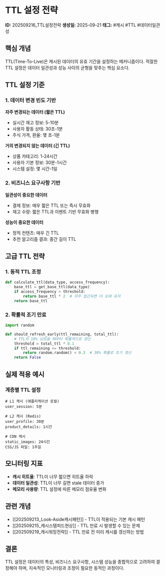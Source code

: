 # TTL 설정 전략
**ID:** 202509216_TTL설정전략
**생성일:** 2025-09-21
**태그:** #캐시 #TTL #데이터일관성

## 핵심 개념

TTL(Time-To-Live)은 캐시된 데이터의 유효 기간을 설정하는 메커니즘이다. 적절한 TTL 설정은 데이터 일관성과 성능 사이의 균형을 맞추는 핵심 요소다.

## TTL 설정 기준

### 1. 데이터 변경 빈도 기반

**자주 변경되는 데이터 (짧은 TTL)**
- 실시간 재고 정보: 5-10분
- 사용자 활동 상태: 30초-1분
- 주식 가격, 환율: 몇 초-1분

**거의 변경되지 않는 데이터 (긴 TTL)**
- 상품 카테고리: 1-24시간
- 사용자 기본 정보: 30분-1시간
- 시스템 설정: 몇 시간-1일

### 2. 비즈니스 요구사항 기반

**일관성이 중요한 데이터**
- 결제 정보: 매우 짧은 TTL 또는 즉시 무효화
- 재고 수량: 짧은 TTL과 이벤트 기반 무효화 병행

**성능이 중요한 데이터**
- 정적 컨텐츠: 매우 긴 TTL
- 추천 알고리즘 결과: 중간 길이 TTL

## 고급 TTL 전략

### 1. 동적 TTL 조정

```python
def calculate_ttl(data_type, access_frequency):
    base_ttl = get_base_ttl(data_type)
    if access_frequency > threshold:
        return base_ttl * 2  # 자주 접근되면 더 오래 유지
    return base_ttl
```

### 2. 확률적 조기 만료

```python
import random

def should_refresh_early(ttl_remaining, total_ttl):
    # TTL의 10% 남았을 때부터 확률적으로 갱신
    threshold = total_ttl * 0.1
    if ttl_remaining <= threshold:
        return random.random() < 0.3  # 30% 확률로 조기 갱신
    return False
```

## 실제 적용 예시

### 계층별 TTL 설정
```
# L1 캐시 (애플리케이션 로컬)
user_session: 5분

# L2 캐시 (Redis)
user_profile: 30분
product_details: 1시간

# CDN 캐시
static_images: 24시간
CSS/JS 파일: 1주일
```

## 모니터링 지표

- **캐시 히트율**: TTL이 너무 짧으면 히트율 하락
- **데이터 일관성**: TTL이 너무 길면 stale 데이터 증가
- **메모리 사용량**: TTL 설정에 따른 메모리 점유율 변화

## 관련 개념

- [[202509213_Look-Aside캐시패턴]] - TTL이 적용되는 기본 캐시 패턴
- [[202509215_캐시스탬피드현상]] - TTL 만료 시 발생할 수 있는 문제
- [[202509219_캐시워밍전략]] - TTL 만료 전 미리 캐시를 갱신하는 방법

## 결론

TTL 설정은 데이터의 특성, 비즈니스 요구사항, 시스템 성능을 종합적으로 고려하여 결정해야 하며, 지속적인 모니터링과 조정이 필요한 동적인 과정이다.